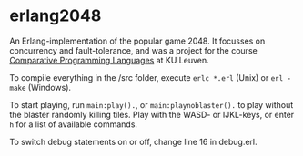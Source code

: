 erlang2048
==========

An Erlang-implementation of the popular game 2048. It focusses on concurrency and fault-tolerance, and was a project for the course [Comparative Programming Languages](https://onderwijsaanbod.kuleuven.be/syllabi/e/H0S01AE.htm#activetab=doelstellingen_idp11777680) at KU Leuven.

To compile everything in the /src folder, execute `erlc *.erl` (Unix) or `erl -make` (Windows).

To start playing, run `main:play().`, or `main:playnoblaster().` to play without the blaster randomly killing tiles.
Play with the WASD- or IJKL-keys, or enter `h` for a list of available commands.

To switch debug statements on or off, change line 16 in debug.erl.